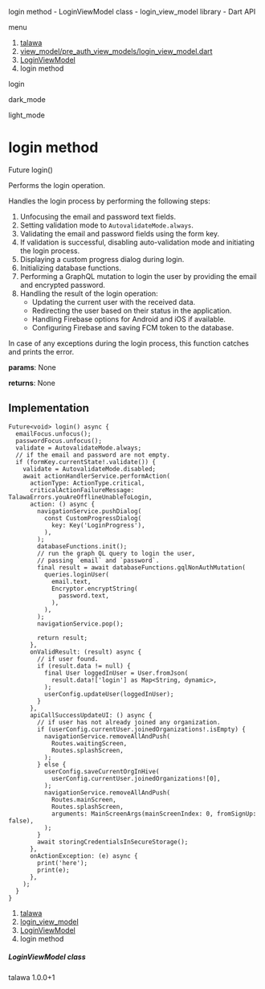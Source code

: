 




login method - LoginViewModel class - login\_view\_model library - Dart API







menu

1. [talawa](../../index.html)
2. [view\_model/pre\_auth\_view\_models/login\_view\_model.dart](../../view_model_pre_auth_view_models_login_view_model/view_model_pre_auth_view_models_login_view_model-library.html)
3. [LoginViewModel](../../view_model_pre_auth_view_models_login_view_model/LoginViewModel-class.html)
4. login method

login


dark\_mode

light\_mode




# login method


Future<void>
login()

Performs the login operation.

Handles the login process by performing the following steps:

1. Unfocusing the email and password text fields.
2. Setting validation mode to `AutovalidateMode.always`.
3. Validating the email and password fields using the form key.
4. If validation is successful, disabling auto-validation mode
   and initiating the login process.
5. Displaying a custom progress dialog during login.
6. Initializing database functions.
7. Performing a GraphQL mutation to login the user by providing
   the email and encrypted password.
8. Handling the result of the login operation:
   * Updating the current user with the received data.
   * Redirecting the user based on their status in the application.
   * Handling Firebase options for Android and iOS if available.
   * Configuring Firebase and saving FCM token to the database.

In case of any exceptions during the login process,
this function catches and prints the error.

**params**:
None

**returns**:
None


## Implementation

```
Future<void> login() async {
  emailFocus.unfocus();
  passwordFocus.unfocus();
  validate = AutovalidateMode.always;
  // if the email and password are not empty.
  if (formKey.currentState!.validate()) {
    validate = AutovalidateMode.disabled;
    await actionHandlerService.performAction(
      actionType: ActionType.critical,
      criticalActionFailureMessage: TalawaErrors.youAreOfflineUnableToLogin,
      action: () async {
        navigationService.pushDialog(
          const CustomProgressDialog(
            key: Key('LoginProgress'),
          ),
        );
        databaseFunctions.init();
        // run the graph QL query to login the user,
        // passing `email` and `password`.
        final result = await databaseFunctions.gqlNonAuthMutation(
          queries.loginUser(
            email.text,
            Encryptor.encryptString(
              password.text,
            ),
          ),
        );
        navigationService.pop();

        return result;
      },
      onValidResult: (result) async {
        // if user found.
        if (result.data != null) {
          final User loggedInUser = User.fromJson(
            result.data!['login'] as Map<String, dynamic>,
          );
          userConfig.updateUser(loggedInUser);
        }
      },
      apiCallSuccessUpdateUI: () async {
        // if user has not already joined any organization.
        if (userConfig.currentUser.joinedOrganizations!.isEmpty) {
          navigationService.removeAllAndPush(
            Routes.waitingScreen,
            Routes.splashScreen,
          );
        } else {
          userConfig.saveCurrentOrgInHive(
            userConfig.currentUser.joinedOrganizations![0],
          );
          navigationService.removeAllAndPush(
            Routes.mainScreen,
            Routes.splashScreen,
            arguments: MainScreenArgs(mainScreenIndex: 0, fromSignUp: false),
          );
        }
        await storingCredentialsInSecureStorage();
      },
      onActionException: (e) async {
        print('here');
        print(e);
      },
    );
  }
}
```

 


1. [talawa](../../index.html)
2. [login\_view\_model](../../view_model_pre_auth_view_models_login_view_model/view_model_pre_auth_view_models_login_view_model-library.html)
3. [LoginViewModel](../../view_model_pre_auth_view_models_login_view_model/LoginViewModel-class.html)
4. login method

##### LoginViewModel class





talawa
1.0.0+1






